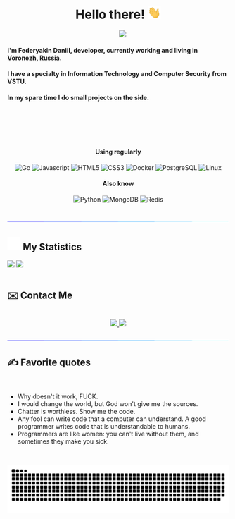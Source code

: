 <h1 align="center">Hello there! <img width="30" src="/madia/wave.gif"></h1>


<div class='about-me'>
    <img src="/madia/laughing-monkey.gif?raw=true" align='right' width="250">&nbsp;
    <h4>I'm Federyakin Daniil, developer, currently working and living in Voronezh, Russia.</h4>
    <h4>I have a specialty in Information Technology and Computer Security from VSTU.</h4>
    <h4>In my spare time I do small projects on the side.</h4>
</div>


<br><br><br><br>


<div align="center">
<h4>Using regularly</h4>

![Go]
![Javascript]
![HTML5]
![CSS3]
![Docker]
![PostgreSQL]
![Linux]

<h4>Also know</h4>

![Python]
![MongoDB]
![Redis]

</div>


<br>


<img src="/madia/glowing_line.gif?raw=true">


## <img src="/madia/statistics.webp" width="30px"/>&nbsp;My Statistics


<div align="left">
    <a>
        <img width="49.5%" src="https://github-readme-stats.vercel.app/api?username=Dexte11y&show_icons=true&hide_border=true&bg_color=ffffff00&title_color=EE4779&text_color=C9D1D9&icon_color=00BAE9" />
        <img width="49.5%" src="https://github-readme-streak-stats.herokuapp.com/?user=Dexte11y&hide_border=true&background=ffffff00&ring=00BAE9&fire=EE4779&currStreakNum=EE4779&currStreakLabel=EE4779&sideNums=00BAE9&sideLabels=C9D1D9&dates=8B949E" />
    </a>
</div>


<br>


## ✉️ Contact Me


<br>


<div align="center">
    <a href="https://t.me/dexte11y">
        <img src="https://img.shields.io/badge/telegram-2CA5E0?style=for-the-badge&logo=telegram&labelColor=white">
    </a>
    <a href="mailto:daniilfederyakin@gmail.com">
        <img src="https://img.shields.io/badge/gmail-EA4335?style=for-the-badge&logo=gmail&labelColor=white">
    </a>
</div>


<br>


<img src="https://github.com/tanya-lyubimaya/tanya-lyubimaya/blob/main/media/glowing_line.gif?raw=true">


<br>


## ✍️ Favorite quotes


<br>


<ul>
    <li>Why doesn't it work, FUCK.</li>
     <li>I would change the world, but God won't give me the sources.</li>
    <li>Chatter is worthless. Show me the code.</li>
    <li>Any fool can write code that a computer can understand. A good programmer writes code that is understandable to humans.</li>
    <li>Programmers are like women: you can't live without them, and sometimes they make you sick.</li>
</ul>


<br>


<div align="center">

![GitHub Snake Dark](https://raw.githubusercontent.com/tanya-lyubimaya/tanya-lyubimaya/output/github-contribution-grid-snake-dark.svg#gh-dark-mode-only)

</div>


<!--LINKS-->
<!--https://simpleicons.org <- icons from here-->
[Go]: https://img.shields.io/badge/go-00ADD8?style=for-the-badge&logo=go&logoColor=white
[Python]: https://img.shields.io/badge/python-3776AB?style=for-the-badge&logo=python&logoColor=white
[Javascript]: https://img.shields.io/badge/javascript-F7DF1E?style=for-the-badge&logo=javascript&logoColor=black
[Docker]: https://img.shields.io/badge/docker-2496ED?style=for-the-badge&logo=docker&logoColor=white
[PostgreSQL]: https://img.shields.io/badge/postgresql-4169E1?style=for-the-badge&logo=postgresql&logoColor=white
[MongoDB]: https://img.shields.io/badge/mongodb-47A248?style=for-the-badge&logo=mongodb&logoColor=white
[Redis]: https://img.shields.io/badge/redis-DC382D?style=for-the-badge&logo=redis&logoColor=white
[HTML5]: https://img.shields.io/badge/html5-E34F26?style=for-the-badge&logo=html5&logoColor=white
[CSS3]: https://img.shields.io/badge/css3-1572B6?style=for-the-badge&logo=css3&logoColor=white
[Linux]: https://img.shields.io/badge/linux-FCC624?style=for-the-badge&logo=linux&logoColor=black

